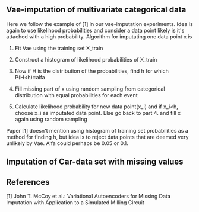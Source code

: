## Vae-imputation of multivariate categorical data

Here we follow the example of [1] in our vae-imputation experiments. Idea is again to use
likelihood probabilities and consider a data point likely is it's attached with a high probability. Algorithm for imputating one data point x is

1. Fit Vae using the training set X_train

2. Construct a histogram of likelihood probabilities of X_train

3. Now if H is the distribution of the probabilities, find h for which P(H<h)=alfa

4. Fill missing part of x using random sampling from categorical distribution with equal probabilities for each event

5. Calculate likelihood probability for new data point(x_i) and if x_i<h, choose x_i as imputated data point. Else go back to part 4. and fill x again using random sampling

Paper [1] doesn't mention using histogram of training set probabilities as a method for finding h, but idea is to reject data points that are deemed very unlikely by Vae. Alfa could perhaps be 0.05 or 0.1.

## Imputation of Car-data set with missing values


## References
[1] John T. McCoy et al.: Variational Autoencoders for Missing Data Imputation with Application to a Simulated Milling Circuit
